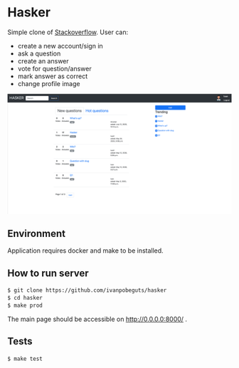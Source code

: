 # Hasker
Simple clone of [Stackoverflow](https://stackoverflow.com). User can:
- create a new account/sign in
- ask a question
- create an answer
- vote for question/answer
- mark answer as correct
- change profile image

![Main screen](screenshots/main_screen.png?raw=true)
## Environment
Application requires docker and make to be installed.

## How to run server
```bash
$ git clone https://github.com/ivanpobeguts/hasker
$ cd hasker
$ make prod
```

The main page should be accessible on http://0.0.0.0:8000/ .

## Tests

```bash
$ make test
```
